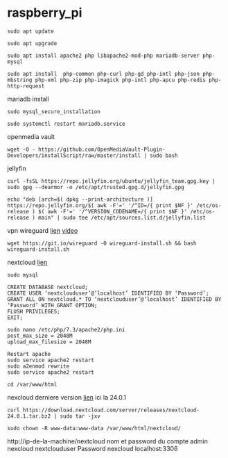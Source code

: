 # raspberry_pi

    sudo apt update

    sudo apt upgrade
    
    sudo apt install apache2 php libapache2-mod-php mariadb-server php-mysql
    
    sudo apt install  php-common php-curl php-gd php-intl php-json php-mbstring php-xml php-zip php-imagick php-intl php-apcu php-redis php-http-request

mariadb install
       
    sudo mysql_secure_installation

    sudo systemctl restart mariadb.service
    
openmedia vault
    
    wget -O - https://github.com/OpenMediaVault-Plugin-Developers/installScript/raw/master/install | sudo bash
 
 jellyfin
    
    curl -fsSL https://repo.jellyfin.org/ubuntu/jellyfin_team.gpg.key | sudo gpg --dearmor -o /etc/apt/trusted.gpg.d/jellyfin.gpg
  
    echo "deb [arch=$( dpkg --print-architecture )] https://repo.jellyfin.org/$( awk -F'=' '/^ID=/{ print $NF }' /etc/os-release ) $( awk -F'=' '/^VERSION_CODENAME=/{ print $NF }' /etc/os-release ) main" | sudo tee /etc/apt/sources.list.d/jellyfin.list
  
  vpn wireguard <a href="https://github.com/Nyr/wireguard-install">lien</a> <a href="https://youtu.be/rtUl7BfCNMY">video</a>
    
    wget https://git.io/wireguard -O wireguard-install.sh && bash wireguard-install.sh
  
  nextcloud <a href="https://medium.com/@loneauios/how-to-install-nextcloud-on-your-raspberry-pi-4-c20dfcbc45a7">lien</a> 
  
    sudo mysql
    
    CREATE DATABASE nextcloud;
    CREATE USER ‘nextclouduser’@’localhost’ IDENTIFIED BY ‘Password’;
    GRANT ALL ON nextcloud.* TO ‘nextclouduser’@’localhost’ IDENTIFIED BY ‘Password’ WITH GRANT OPTION;
    FLUSH PRIVILEGES;
    EXIT;
  
    sudo nano /etc/php/7.3/apache2/php.ini
    post_max_size = 2048M
    upload_max_filesize = 2048M
  
    Restart apache
    sudo service apache2 restart
    sudo a2enmod rewrite
    sudo service apache2 restart
  
    cd /var/www/html
  nexcloud derniere version <a href="https://download.nextcloud.com/server/releases/">lien</a> ici la 24.0.1
  
    curl https://download.nextcloud.com/server/releases/nextcloud-24.0.1.tar.bz2 | sudo tar -jxv
  
    sudo chown -R www-data:www-data /var/www/html/nextcloud/
  
  http://ip-de-la-machine/nextcloud
  nom et password du compte admin nexcloud
  nextclouduser
  Password
  nexcloud
  localhost:3306
  
